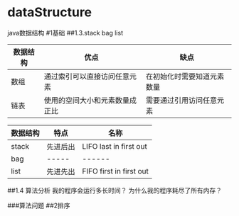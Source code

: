 # dataStructure
java数据结构 
 #1基础
##1.3.stack  bag list

|数据结构| 优点|缺点|  
|-----|-----|------| 
|数组|通过索引可以直接访问任意元素|在初始化时需要知道元素数量|  
|链表|使用的空间大小和元素数量成正比|需要通过引用访问任意元素|

|数据结构| 特点|名称|  
|-----|-----|------| 
|stack|先进后出|LIFO last in first out| 
|bag|-----|------| 
|list|先进先出|FIFO first in first out| 

##1.4 算法分析
    我的程序会运行多长时间？
    为什么我的程序耗尽了所有内存？

###算法问题
##2排序